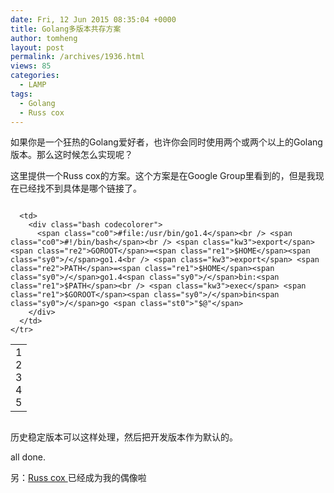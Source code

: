 ```yaml
---
date: Fri, 12 Jun 2015 08:35:04 +0000
title: Golang多版本共存方案
author: tomheng
layout: post
permalink: /archives/1936.html
views: 85
categories:
  - LAMP
tags:
  - Golang
  - Russ cox
---
```

如果你是一个狂热的Golang爱好者，也许你会同时使用两个或两个以上的Golang版本。那么这时候怎么实现呢？

这里提供一个Russ cox的方案。这个方案是在Google Group里看到的，但是我现在已经找不到具体是哪个链接了。

<div class="codecolorer-container bash blackboard" style="overflow:auto;white-space:nowrap;">
  <table cellspacing="0" cellpadding="0">
    <tr>
      <td class="line-numbers">
        <div>
          1<br />2<br />3<br />4<br />5<br />
        </div>
      </td>
      
      <td>
        <div class="bash codecolorer">
          <span class="co0">#file:/usr/bin/go1.4</span><br /> <span class="co0">#!/bin/bash</span><br /> <span class="kw3">export</span> <span class="re2">GOROOT</span>=<span class="re1">$HOME</span><span class="sy0">/</span>go1.4<br /> <span class="kw3">export</span> <span class="re2">PATH</span>=<span class="re1">$HOME</span><span class="sy0">/</span>go1.4<span class="sy0">/</span>bin:<span class="re1">$PATH</span><br /> <span class="kw3">exec</span> <span class="re1">$GOROOT</span><span class="sy0">/</span>bin<span class="sy0">/</span>go <span class="st0">"$@"</span>
        </div>
      </td>
    </tr>
  </table>
</div>

历史稳定版本可以这样处理，然后把开发版本作为默认的。

all done.

另：[Russ cox ][1]已经成为我的偶像啦

 [1]: https://twitter.com/_rsc

